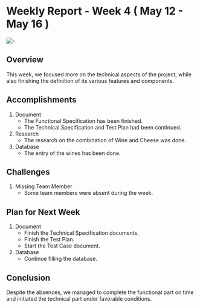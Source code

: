 # Weekly Report - Week 4 ( May 12 - May 16 )
![-](https://raw.githubusercontent.com/andreasbm/readme/master/assets/lines/rainbow.png)

## Overview

This week, we focused more on the technical aspects of the project, while also finishing the definition of its various features and components.

## Accomplishments

1. Document
   - The Functional Specification has been finished.
   - The Technical Specification and Test Plan had been continued.
2. Research
   - The research on the combination of Wine and Cheese was done.
3. Database
   - The entry of the wines has been done.

## Challenges

1. Missing Team Member
   - Some team members were absent during the week.

## Plan for Next Week

1. Document 
    - Finish the Technical Specification documents.
    - Finish the Test Plan.
    - Start the Test Case document.
3. Database
    - Continue filling the database.

## Conclusion
Despite the absences, we managed to complete the functional part on time and initiated the technical part under favorable conditions.


